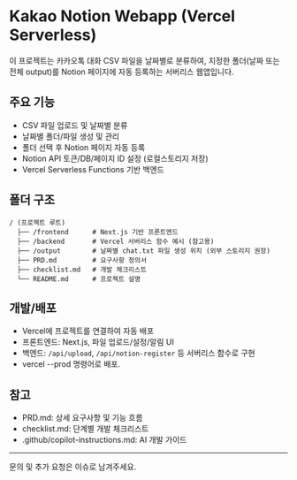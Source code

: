 # Kakao Notion Webapp (Vercel Serverless)

이 프로젝트는 카카오톡 대화 CSV 파일을 날짜별로 분류하여, 지정한 폴더(날짜 또는 전체 output)를 Notion 페이지에 자동 등록하는 서버리스 웹앱입니다.

## 주요 기능
- CSV 파일 업로드 및 날짜별 분류
- 날짜별 폴더/파일 생성 및 관리
- 폴더 선택 후 Notion 페이지 자동 등록
- Notion API 토큰/DB/페이지 ID 설정 (로컬스토리지 저장)
- Vercel Serverless Functions 기반 백엔드

## 폴더 구조
```
/ (프로젝트 루트)
  ├── /frontend      # Next.js 기반 프론트엔드
  ├── /backend       # Vercel 서버리스 함수 예시 (참고용)
  ├── /output        # 날짜별 chat.txt 파일 생성 위치 (외부 스토리지 권장)
  ├── PRD.md         # 요구사항 정의서
  ├── checklist.md   # 개발 체크리스트
  └── README.md      # 프로젝트 설명
```

## 개발/배포
- Vercel에 프로젝트를 연결하여 자동 배포
- 프론트엔드: Next.js, 파일 업로드/설정/알림 UI
- 백엔드: `/api/upload`, `/api/notion-register` 등 서버리스 함수로 구현
- vercel --prod 명령어로 배포.

## 참고
- PRD.md: 상세 요구사항 및 기능 흐름
- checklist.md: 단계별 개발 체크리스트
- .github/copilot-instructions.md: AI 개발 가이드

---
문의 및 추가 요청은 이슈로 남겨주세요.
